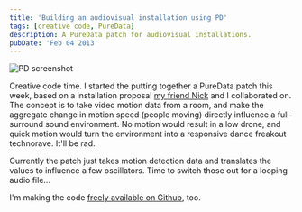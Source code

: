 ```yaml
---
title: 'Building an audiovisual installation using PD'
tags: [creative code, PureData]
description: A PureData patch for audiovisual installations.
pubDate: 'Feb 04 2013'
---
```


![PD screenshot](/images/posts/pd-patch.png)

Creative code time. I started the putting together a PureData patch this week, based on a installation proposal [my friend Nick](https://soundcloud.com/sftstps/) and I collaborated on. The concept is to take video motion data from a room, and make the aggregate change in motion speed (people moving) directly influence a full-surround sound environment. No motion would result in a low drone, and quick motion would turn the environment into a responsive dance freakout technorave. It'll be rad.

Currently the patch just takes motion detection data and translates the values to influence a few oscillators. Time to switch those out for a looping audio file...

I'm making the code [freely available on Github](https://github.com/eschaefer/field), too.
